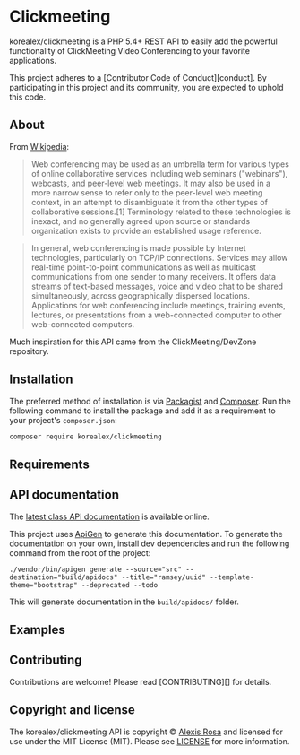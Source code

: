 # Clickmeeting

korealex/clickmeeting is a PHP 5.4+ REST API to easily add the powerful functionality of ClickMeeting Video Conferencing to your favorite applications.

This project adheres to a [Contributor Code of Conduct][conduct]. By participating in this project and its community, you are expected to uphold this code.


## About

From [Wikipedia](https://en.wikipedia.org/wiki/Web_conferencing):

> Web conferencing may be used as an umbrella term for various types of online collaborative services including web seminars ("webinars"), webcasts, and peer-level web meetings. It may also be used in a more narrow sense to refer only to the peer-level web meeting context, in an attempt to disambiguate it from the other types of collaborative sessions.[1] Terminology related to these technologies is inexact, and no generally agreed upon source or standards organization exists to provide an established usage reference.

> In general, web conferencing is made possible by Internet technologies, particularly on TCP/IP connections. Services may allow real-time point-to-point communications as well as multicast communications from one sender to many receivers. It offers data streams of text-based messages, voice and video chat to be shared simultaneously, across geographically dispersed locations. Applications for web conferencing include meetings, training events, lectures, or presentations from a web-connected computer to other web-connected computers.

Much inspiration for this API came from the ClickMeeting/DevZone repository.


## Installation

The preferred method of installation is via [Packagist][] and [Composer][]. Run the following command to install the package and add it as a requirement to your project's `composer.json`:

```bash
composer require korealex/clickmeeting
```

## Requirements



## API documentation

The [latest class API documentation][apidocs] is available online.

This project uses [ApiGen](http://apigen.org/) to generate this documentation. To generate the documentation on your own, install dev dependencies and run the following command from the root of the project:

```
./vendor/bin/apigen generate --source="src" --destination="build/apidocs" --title="ramsey/uuid" --template-theme="bootstrap" --deprecated --todo
```

This will generate documentation in the `build/apidocs/` folder.


## Examples


## Contributing

Contributions are welcome! Please read [CONTRIBUTING][] for details.


## Copyright and license

The korealex/clickmeeting API is copyright © [Alexis Rosa](https://alexisrosa.com/) and licensed for use under the MIT License (MIT). Please see [LICENSE][] for more information.

[packagist]: https://packagist.org/packages/korealex/clickmeeting
[composer]: http://getcomposer.org/
[apidocs]: http://docs.benramsey.com/ramsey-uuid/latest/

[badge-gitter]: https://img.shields.io/badge/gitter-join_chat-brightgreen.svg?style=flat-square
[badge-source]: https://img.shields.io/badge/source-ramsey/uuid-blue.svg?style=flat-square
[badge-release]: https://img.shields.io/packagist/v/ramsey/uuid.svg?style=flat-square
[badge-license]: https://img.shields.io/badge/license-MIT-brightgreen.svg?style=flat-square
[badge-build]: https://img.shields.io/travis/ramsey/uuid/master.svg?style=flat-square
[badge-quality]: https://img.shields.io/scrutinizer/g/ramsey/uuid/master.svg?style=flat-square
[badge-coverage]: https://img.shields.io/coveralls/ramsey/uuid/master.svg?style=flat-square
[badge-downloads]: https://img.shields.io/packagist/dt/ramsey/uuid.svg?style=flat-square

[gitter]: https://gitter.im/ramsey/uuid
[source]: https://github.com/ramsey/uuid
[release]: https://packagist.org/packages/ramsey/uuid
[license]: https://github.com/ramsey/uuid/blob/master/LICENSE
[build]: https://travis-ci.org/ramsey/uuid
[quality]: https://scrutinizer-ci.com/g/ramsey/uuid/
[coverage]: https://coveralls.io/r/ramsey/uuid?branch=master
[downloads]: https://packagist.org/packages/ramsey/uuid
